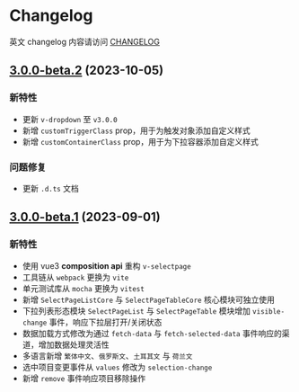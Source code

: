 # Changelog

英文 changelog 内容请访问 [CHANGELOG](CHANGELOG.md)

## [3.0.0-beta.2](https://github.com/TerryZ/v-selectpage/compare/v3.0.0-beta.1...v3.0.0-beta.2) (2023-10-05)

### 新特性

- 更新 `v-dropdown` 至 `v3.0.0`
- 新增 `customTriggerClass` prop，用于为触发对象添加自定义样式
- 新增 `customContainerClass` prop，用于为下拉容器添加自定义样式

### 问题修复

- 更新 `.d.ts` 文档

## [3.0.0-beta.1](https://github.com/TerryZ/v-selectpage) (2023-09-01)

### 新特性

- 使用 vue3 **composition api** 重构 `v-selectpage`
- 工具链从 `webpack` 更换为 `vite`
- 单元测试库从 `mocha` 更换为 `vitest`
- 新增 `SelectPageListCore` 与 `SelectPageTableCore` 核心模块可独立使用
- 下拉列表形态模块 `SelectPageList` 与 `SelectPageTable` 模块增加 `visible-change` 事件，响应下拉层打开/关闭状态
- 数据加载方式修改为通过 `fetch-data` 与 `fetch-selected-data` 事件响应的渠道，增加数据处理灵活性
- 多语言新增 `繁体中文`、`俄罗斯文`、`土耳其文` 与 `荷兰文`
- 选中项目变更事件从 `values` 修改为 `selection-change`
- 新增 `remove` 事件响应项目移除操作
